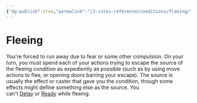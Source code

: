 ```yaml
---
{"dg-publish":true,"permalink":"/2-rules-reference/conditions/fleeing/","noteIcon":""}
---
```


# Fleeing

You're forced to run away due to fear or some other compulsion. On your turn, you must spend each of your actions trying to escape the source of the fleeing condition as expediently as possible (such as by using move actions to flee, or opening doors barring your escape). The source is usually the effect or caster that gave you the condition, though some effects might define something else as the source. You can't [Delay](https://2e.aonprd.com/Actions.aspx?ID=77) or [Ready](https://2e.aonprd.com/Equipment.aspx?ID=741) while fleeing.